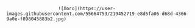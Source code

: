                        ![Лого](https://user-images.githubusercontent.com/55664753/219452719-e8d5fa06-d68d-4366-9a0e-f898045883b2.jpg)
